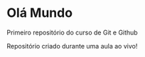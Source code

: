 # Olá Mundo
 Primeiro repositório do curso de Git e Github
 
 Repositório criado durante uma aula ao vivo!
